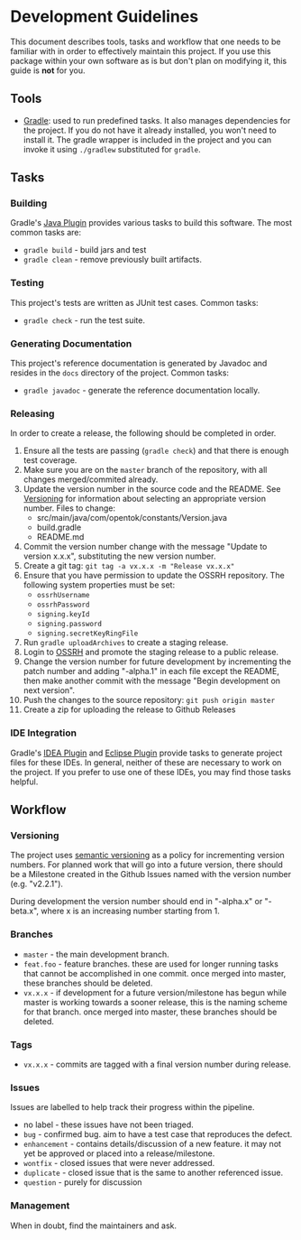 # Development Guidelines

This document describes tools, tasks and workflow that one needs to be familiar with in order to effectively maintain
this project. If you use this package within your own software as is but don't plan on modifying it, this guide is
**not** for you.

## Tools

*  [Gradle](http://www.gradle.org/): used to run predefined tasks. It also manages dependencies for the project. If you
   do not have it already installed, you won't need to install it. The gradle wrapper is included in the project and you
   can invoke it using `./gradlew` substituted for `gradle`.

## Tasks

### Building

Gradle's [Java Plugin](http://www.gradle.org/docs/current/userguide/java_plugin.html) provides various tasks to build
this software. The most common tasks are:

*  `gradle build` - build jars and test
*  `gradle clean` - remove previously built artifacts.

### Testing

This project's tests are written as JUnit test cases. Common tasks:

*  `gradle check` - run the test suite.

### Generating Documentation

This project's reference documentation is generated by Javadoc and resides in the `docs` directory of the project.
Common tasks:

*  `gradle javadoc` - generate the reference documentation locally.

### Releasing

In order to create a release, the following should be completed in order.

1. Ensure all the tests are passing (`gradle check`) and that there is enough test coverage.
1. Make sure you are on the `master` branch of the repository, with all changes merged/commited already.
1. Update the version number in the source code and the README. See [Versioning](#versioning) for information
   about selecting an appropriate version number. Files to change:
   - src/main/java/com/opentok/constants/Version.java
   - build.gradle
   - README.md
1. Commit the version number change with the message "Update to version x.x.x", substituting the new version number.
1. Create a git tag: `git tag -a vx.x.x -m "Release vx.x.x"`
1. Ensure that you have permission to update the OSSRH repository. The following system properties must be set:
    - `ossrhUsername`
    - `ossrhPassword`
    - `signing.keyId`
    - `signing.password`
    - `signing.secretKeyRingFile`
1. Run `gradle uploadArchives` to create a staging release.
1. Login to [OSSRH](https://oss.sonatype.org/) and promote the staging release to a public release.
1. Change the version number for future development by incrementing the patch number and
   adding "-alpha.1" in each file except the README, then make another commit with the
   message "Begin development on next version".
1. Push the changes to the source repository: `git push origin master`
1. Create a zip for uploading the release to Github Releases

### IDE Integration

Gradle's [IDEA Plugin](http://www.gradle.org/docs/current/userguide/idea_plugin.html) and
[Eclipse Plugin](http://www.gradle.org/docs/current/userguide/eclipse_plugin.html) provide tasks to generate project
files for these IDEs. In general, neither of these are necessary to work on the project. If you prefer to use one of
these IDEs, you may find those tasks helpful.

## Workflow

### Versioning

The project uses [semantic versioning](http://semver.org/) as a policy for incrementing version numbers. For planned
work that will go into a future version, there should be a Milestone created in the Github Issues named with the version
number (e.g. "v2.2.1").

During development the version number should end in "-alpha.x" or "-beta.x", where x is an increasing number starting from 1.

### Branches

*  `master` - the main development branch.
*  `feat.foo` - feature branches. these are used for longer running tasks that cannot be accomplished in one commit.
   once merged into master, these branches should be deleted.
*  `vx.x.x` - if development for a future version/milestone has begun while master is working towards a sooner
   release, this is the naming scheme for that branch. once merged into master, these branches should be deleted.

### Tags

*  `vx.x.x` - commits are tagged with a final version number during release.

### Issues

Issues are labelled to help track their progress within the pipeline.

*  no label - these issues have not been triaged.
*  `bug` - confirmed bug. aim to have a test case that reproduces the defect.
*  `enhancement` - contains details/discussion of a new feature. it may not yet be approved or placed into a
   release/milestone.
*  `wontfix` - closed issues that were never addressed.
*  `duplicate` - closed issue that is the same to another referenced issue.
*  `question` - purely for discussion

### Management

When in doubt, find the maintainers and ask.
